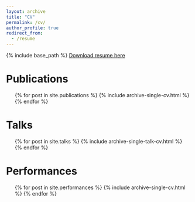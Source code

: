 ```yaml
---
layout: archive
title: "CV"
permalink: /cv/
author_profile: true
redirect_from:
  - /resume
---
```


{% include base_path %}
[Download resume here](http://anusha-sreeni95.github.io/files/Anusha_Sreenivasan_Resume.pdf)

<!-- Education
======
* National Public School, Rajajinagar
* B.E. in Computer Science, PES Institute of Technology, 2017

Work experience
======
* June 2017 - Present
  * Endurance International Group (Directi)
  * Software Engineer -->

<!-- * Fall 2015: Research Assistant
  * Github University
  * Duties included: Merging pull requests
  * Supervisor: Professor Hub -->

<!-- Skills
======
* Skill 1
* Skill 2
  * Sub-skill 2.1
  * Sub-skill 2.2
  * Sub-skill 2.3
* Skill 3 -->

Publications
======
  <ul>{% for post in site.publications %}
    {% include archive-single-cv.html %}
  {% endfor %}</ul>

Talks
======
  <ul>{% for post in site.talks %}
    {% include archive-single-talk-cv.html %}
  {% endfor %}</ul>

Performances
======
  <ul>{% for post in site.performances %}
    {% include archive-single-cv.html %}
  {% endfor %}</ul>

<!-- Service and leadership
======
* Currently signed in to 43 different slack teams -->
